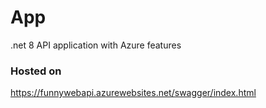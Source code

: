 # App

.net 8 API application with Azure features

### Hosted on
https://funnywebapi.azurewebsites.net/swagger/index.html
